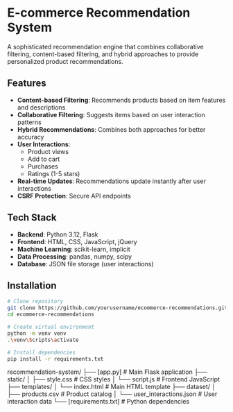 # E-commerce Recommendation System

A sophisticated recommendation engine that combines collaborative filtering, content-based filtering, and hybrid approaches to provide personalized product recommendations.

## Features

- **Content-based Filtering**: Recommends products based on item features and descriptions
- **Collaborative Filtering**: Suggests items based on user interaction patterns
- **Hybrid Recommendations**: Combines both approaches for better accuracy
- **User Interactions**:
  - Product views
  - Add to cart
  - Purchases
  - Ratings (1-5 stars)
- **Real-time Updates**: Recommendations update instantly after user interactions
- **CSRF Protection**: Secure API endpoints

## Tech Stack

- **Backend**: Python 3.12, Flask
- **Frontend**: HTML, CSS, JavaScript, jQuery
- **Machine Learning**: scikit-learn, implicit
- **Data Processing**: pandas, numpy, scipy
- **Database**: JSON file storage (user interactions)

## Installation

```bash
# Clone repository
git clone https://github.com/yourusername/ecommerce-recommendations.git
cd ecommerce-recommendations

# Create virtual environment
python -m venv venv
.\venv\Scripts\activate

# Install dependencies
pip install -r requirements.txt
```

recommendation-system/
├── [app.py]          # Main Flask application
├── static/
│   ├── style.css         # CSS styles
│   └── script.js         # Frontend JavaScript
├── templates/
│   └── index.html        # Main HTML template
├── dataset/
│   ├── products.csv      # Product catalog
│   └── user_interactions.json  # User interaction data
└── [requirements.txt]  # Python dependencies